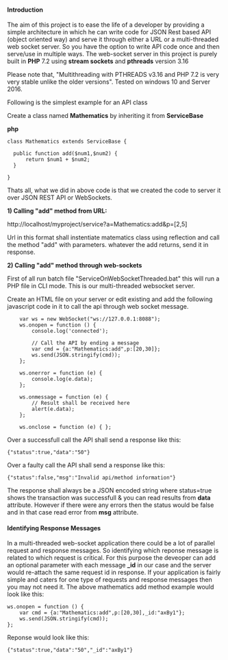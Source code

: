 #### Introduction
The aim of this project is to ease the life of a developer by providing a simple architecture in which he can write code for JSON Rest based API (object oriented way) and serve it through either a URL or a multi-threaded web socket server. So you have the option to write API code once and then serve/use in multiple ways. The web-socket server in this project is purely built in **PHP** 7.2 using **stream sockets** and **pthreads** version 3.16 

Please note that, "Multithreading with PTHREADS v3.16 and PHP 7.2 is very very stable unlike the older versions". Tested on windows 10 and Server 2016.

Following is the simplest example for an API class

Create a class named **Mathematics** by inheriting it from **ServiceBase**

**php**

	class Mathematics extends ServiceBase {
	
	  public function add($num1,$num2) {
	      return $num1 + $num2;
	  } 
	  
	}

Thats all, what we did in above code is that we created the code to server it over JSON REST API or WebSockets.

**1) Calling "add" method from URL:**

http://localhost/myproject/service?a=Mathematics:add&p=[2,5]

Url in this format shall instentiate matematics class using reflection and call the method "add" with parameters. whatever the add returns, send it in response. 

**2) Calling "add" method through web-sockets**

First of all run batch file "ServiceOnWebSocketThreaded.bat" this will run a PHP file in CLI mode. This is our multi-threaded websocket server.

Create an HTML file on your server or edit existing and add the following javascript code in it to call the api through web socket message.

        var ws = new WebSocket("ws://127.0.0.1:8088");
        ws.onopen = function () {
            console.log('connected');
            
            // Call the API by ending a message
            var cmd = {a:"Mathematics:add",p:[20,30]};
            ws.send(JSON.stringify(cmd));
        };

        ws.onerror = function (e) {
            console.log(e.data);
        };

        ws.onmessage = function (e) {
            // Result shall be received here
            alert(e.data);
        };

        ws.onclose = function (e) { };


Over a successfull call the API shall send a response like this:

	{"status":true,"data":"50"}

Over a faulty call the API shall send a response like this:

	{"status":false,"msg":"Invalid api/method information"}

The response shall always be a JSON encoded string where status=true shows the transaction was successfull & you can read results from **data** attribute. However if there were any errors then the status would be false and in that case read error from **msg** attribute.

#### Identifying Response Messages
In a multi-threaded web-socket application there could be a lot of parallel request and response messages. So identifying which reponse message is related to which request is critical. For this purpose the deveoper can add an optional parameter with each message **_id** in our case and the server would re-attach the same request id in response.  If your application is fairly simple and caters for one type of requests and response messages then you may not need it.  The above mathematics add method example would look like this:

	ws.onopen = function () {
		var cmd = {a:"Mathematics:add",p:[20,30],_id:"axBy1"};
		ws.send(JSON.stringify(cmd));
	};

Reponse would look like this:

	{"status":true,"data":"50","_id":"axBy1"}



